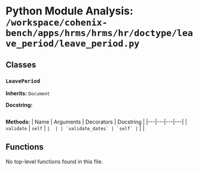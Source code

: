 # Python Module Analysis: `/workspace/cohenix-bench/apps/hrms/hrms/hr/doctype/leave_period/leave_period.py`

## Classes

### `LeavePeriod`
**Inherits:** `Document`


**Docstring:**
```

```

**Methods:**
| Name | Arguments | Decorators | Docstring |
|---|---|---|---|
| `validate` | `self` | `` |  |
| `validate_dates` | `self` | `` |  |





## Functions

No top-level functions found in this file.

